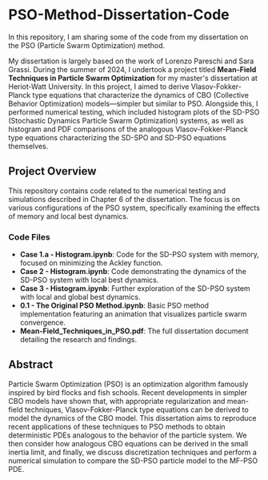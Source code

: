 # PSO-Method-Dissertation-Code

In this repository, I am sharing some of the code from my dissertation on the PSO (Particle Swarm Optimization) method.

My dissertation is largely based on the work of Lorenzo Pareschi and Sara Grassi. During the summer of 2024, I undertook a project titled **Mean-Field Techniques in Particle Swarm Optimization** for my master's dissertation at Heriot-Watt University. In this project, I aimed to derive Vlasov-Fokker-Planck type equations that characterize the dynamics of CBO (Collective Behavior Optimization) models—simpler but similar to PSO. Alongside this, I performed numerical testing, which included histogram plots of the SD-PSO (Stochastic Dynamics Particle Swarm Optimization) systems, as well as histogram and PDF comparisons of the analogous Vlasov-Fokker-Planck type equations characterizing the SD-SPO and SD-PSO equations themselves.

## Project Overview

This repository contains code related to the numerical testing and simulations described in Chapter 6 of the dissertation. The focus is on various configurations of the PSO system, specifically examining the effects of memory and local best dynamics.

### Code Files

- **Case 1.a - Histogram.ipynb**: Code for the SD-PSO system with memory, focused on minimizing the Ackley function.
- **Case 2 - Histogram.ipynb**: Code demonstrating the dynamics of the SD-PSO system with local best dynamics.
- **Case 3 - Histogram.ipynb**: Further exploration of the SD-PSO system with local and global best dynamics.
- **0.1 - The Original PSO Method.ipynb**: Basic PSO method implementation featuring an animation that visualizes particle swarm convergence.
- **Mean-Field_Techniques_in_PSO.pdf**: The full dissertation document detailing the research and findings.

## Abstract

Particle Swarm Optimization (PSO) is an optimization algorithm famously inspired by bird flocks and fish schools. Recent developments in simpler CBO models have shown that, with appropriate regularization and mean-field techniques, Vlasov-Fokker-Planck type equations can be derived to model the dynamics of the CBO model. This dissertation aims to reproduce recent applications of these techniques to PSO methods to obtain deterministic PDEs analogous to the behavior of the particle system. We then consider how analogous CBO equations can be derived in the small inertia limit, and finally, we discuss discretization techniques and perform a numerical simulation to compare the SD-PSO particle model to the MF-PSO PDE.
